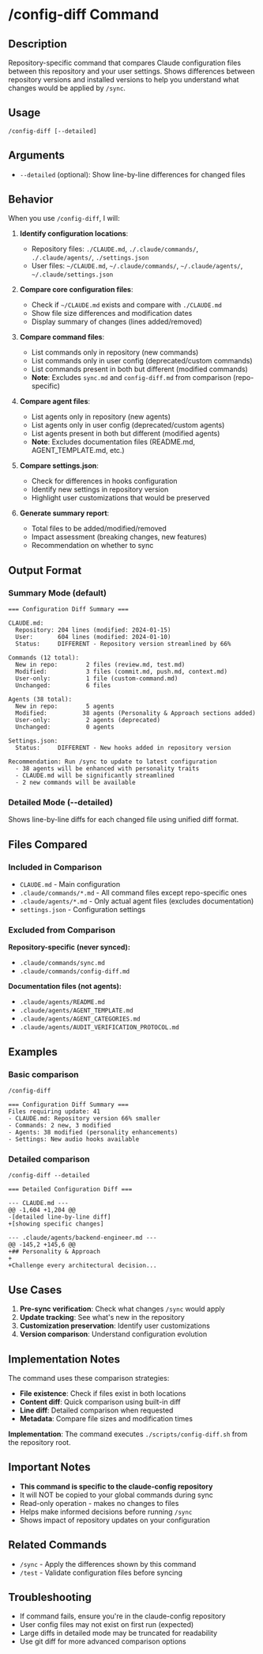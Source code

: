 # /config-diff Command

## Description
Repository-specific command that compares Claude configuration files between this repository and your user settings. Shows differences between repository versions and installed versions to help you understand what changes would be applied by `/sync`.

## Usage
```
/config-diff [--detailed]
```

## Arguments
- `--detailed` (optional): Show line-by-line differences for changed files

## Behavior
When you use `/config-diff`, I will:

1. **Identify configuration locations**:
   - Repository files: `./CLAUDE.md`, `./.claude/commands/`, `./.claude/agents/`, `./settings.json`
   - User files: `~/CLAUDE.md`, `~/.claude/commands/`, `~/.claude/agents/`, `~/.claude/settings.json`

2. **Compare core configuration files**:
   - Check if `~/CLAUDE.md` exists and compare with `./CLAUDE.md`
   - Show file size differences and modification dates
   - Display summary of changes (lines added/removed)

3. **Compare command files**:
   - List commands only in repository (new commands)
   - List commands only in user config (deprecated/custom commands)
   - List commands present in both but different (modified commands)
   - **Note**: Excludes `sync.md` and `config-diff.md` from comparison (repo-specific)

4. **Compare agent files**:
   - List agents only in repository (new agents)
   - List agents only in user config (deprecated/custom agents)
   - List agents present in both but different (modified agents)
   - **Note**: Excludes documentation files (README.md, AGENT_TEMPLATE.md, etc.)

5. **Compare settings.json**:
   - Check for differences in hooks configuration
   - Identify new settings in repository version
   - Highlight user customizations that would be preserved

6. **Generate summary report**:
   - Total files to be added/modified/removed
   - Impact assessment (breaking changes, new features)
   - Recommendation on whether to sync

## Output Format

### Summary Mode (default)
```
=== Configuration Diff Summary ===

CLAUDE.md:
  Repository: 204 lines (modified: 2024-01-15)
  User:       604 lines (modified: 2024-01-10)
  Status:     DIFFERENT - Repository version streamlined by 66%

Commands (12 total):
  New in repo:        2 files (review.md, test.md)
  Modified:           3 files (commit.md, push.md, context.md)
  User-only:          1 file (custom-command.md)
  Unchanged:          6 files

Agents (38 total):
  New in repo:        5 agents
  Modified:          38 agents (Personality & Approach sections added)
  User-only:          2 agents (deprecated)
  Unchanged:          0 agents

Settings.json:
  Status:     DIFFERENT - New hooks added in repository version

Recommendation: Run /sync to update to latest configuration
  - 38 agents will be enhanced with personality traits
  - CLAUDE.md will be significantly streamlined
  - 2 new commands will be available
```

### Detailed Mode (--detailed)
Shows line-by-line diffs for each changed file using unified diff format.

## Files Compared

### Included in Comparison
- `CLAUDE.md` - Main configuration
- `.claude/commands/*.md` - All command files except repo-specific ones
- `.claude/agents/*.md` - Only actual agent files (excludes documentation)
- `settings.json` - Configuration settings

### Excluded from Comparison
**Repository-specific (never synced):**
- `.claude/commands/sync.md`
- `.claude/commands/config-diff.md`

**Documentation files (not agents):**
- `.claude/agents/README.md`
- `.claude/agents/AGENT_TEMPLATE.md`
- `.claude/agents/AGENT_CATEGORIES.md`
- `.claude/agents/AUDIT_VERIFICATION_PROTOCOL.md`

## Examples

### Basic comparison
```
/config-diff

=== Configuration Diff Summary ===
Files requiring update: 41
- CLAUDE.md: Repository version 66% smaller
- Commands: 2 new, 3 modified
- Agents: 38 modified (personality enhancements)
- Settings: New audio hooks available
```

### Detailed comparison
```
/config-diff --detailed

=== Detailed Configuration Diff ===

--- CLAUDE.md ---
@@ -1,604 +1,204 @@
-[detailed line-by-line diff]
+[showing specific changes]

--- .claude/agents/backend-engineer.md ---
@@ -145,2 +145,6 @@
+## Personality & Approach
+
+Challenge every architectural decision...
```

## Use Cases

1. **Pre-sync verification**: Check what changes `/sync` would apply
2. **Update tracking**: See what's new in the repository
3. **Customization preservation**: Identify user customizations
4. **Version comparison**: Understand configuration evolution

## Implementation Notes

The command uses these comparison strategies:
- **File existence**: Check if files exist in both locations
- **Content diff**: Quick comparison using built-in diff
- **Line diff**: Detailed comparison when requested
- **Metadata**: Compare file sizes and modification times

**Implementation**: The command executes `./scripts/config-diff.sh` from the repository root.

## Important Notes
- **This command is specific to the claude-config repository**
- It will NOT be copied to your global commands during sync
- Read-only operation - makes no changes to files
- Helps make informed decisions before running `/sync`
- Shows impact of repository updates on your configuration

## Related Commands
- `/sync` - Apply the differences shown by this command
- `/test` - Validate configuration files before syncing

## Troubleshooting
- If command fails, ensure you're in the claude-config repository
- User config files may not exist on first run (expected)
- Large diffs in detailed mode may be truncated for readability
- Use git diff for more advanced comparison options